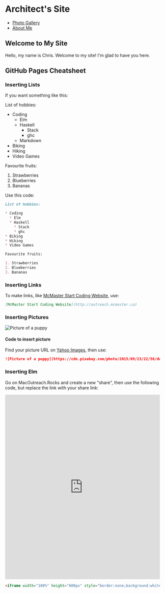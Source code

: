 # Architect's Site

- [Photo Gallery](photos)
- [About Me](about)

## Welcome to My Site 

Hello, my name is Chris. Welcome to my site! I'm glad to have you here.

## GitHub Pages Cheatsheet

### Inserting Lists

If you want something like this:

List of hobbies:

* Coding
  * Elm
  * Haskell
    * Stack
    * ghc
  * Markdown
* Biking
* Hiking
* Video Games

Favourite fruits:

1. Strawberries
2. Blueberries
3. Bananas

Use this code:

```markdown
List of hobbies:

* Coding
  * Elm
  * Haskell
    * Stack
    * ghc
* Biking
* Hiking
* Video Games

Favourite fruits:

1. Strawberries
2. Blueberries
3. Bananas
```

### Inserting Links

To make links, like [McMaster Start Coding Website](http://outreach.mcmaster.ca),
use:

```markdown
[McMaster Start Coding Website](http://outreach.mcmaster.ca)
```

### Inserting Pictures

![Picture of a puppy](https://cdn.pixabay.com/photo/2015/09/23/22/56/dog-954520_960_720.jpg)

#### Code to insert picture

Find your picture URL on [Yahoo Images](https://images.yahoo.ca), then use:

```markdown
![Picture of a puppy](https://cdn.pixabay.com/photo/2015/09/23/22/56/dog-954520_960_720.jpg)
```

### Inserting Elm

Go on MacOutreach.Rocks and create a new "share", then use the following code, but replace the link with your share link:


<iframe width="100%" height="600px" style="border:none;background:white;" src="https://macoutreach.rocks/share/17edf72f"></iframe>

```markdown
<iframe width="100%" height="600px" style="border:none;background:white;" src="https://macoutreach.rocks/share/17edf72f"></iframe>
 ```

